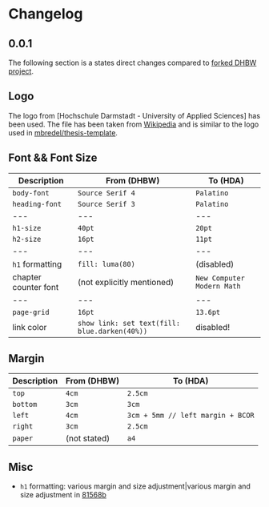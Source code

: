 # Changelog

## 0.0.1

The following section is a states direct changes compared to [forked DHBW
project](https://github.com/roland-KA/clean-dhbw-typst-template.git).

## Logo
The logo from [Hochschule Darmstadt - University of Applied Sciences] has been
used. The file has been taken from
[Wikipedia](https://de.m.wikipedia.org/wiki/Datei:Hda_logo.svg) and is similar
to the logo used in
[mbredel/thesis-template](https://github.com/mbredel/thesis-template).

## Font && Font Size

|Description|From (DHBW)|To (HDA)|
|---|---|---|
|`body-font`|`Source Serif 4`|`Palatino`|
|`heading-font`|`Source Serif 3`|`Palatino`|
|---|---|---|
|`h1-size`|`40pt`|`20pt`|
|`h2-size`|`16pt`|`11pt`|
|---|---|---|
|`h1` formatting|`fill: luma(80)`|(disabled)|
|chapter counter font|(not explicitly mentioned)|`New Computer Modern Math`|
|---|---|---|
|`page-grid`|`16pt`|`13.6pt`|
|link color|`show link: set text(fill: blue.darken(40%))`|disabled!|


## Margin

|Description|From (DHBW)|To (HDA)|
|---|---|---|
|`top`|`4cm`|`2.5cm`|
|`bottom`|`3cm`|`3cm`|
|`left`|`4cm`|`3cm + 5mm // left margin + BCOR`|
|`right`|`3cm`|`2.5cm`|
|`paper`|(not stated)|`a4`|

## Misc
- `h1` formatting: various margin and size adjustment|various margin and size
  adjustment in [81568b](https://github.com/stefan-ctrl/clean-hda-typst-template/commit/81568b3cbfb99ded764c61644215d265ce204c38)

